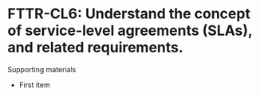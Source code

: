 # FTTR-CL6:  	Understand the concept of service-level agreements (SLAs), and related requirements.	 

Supporting materials

* First item